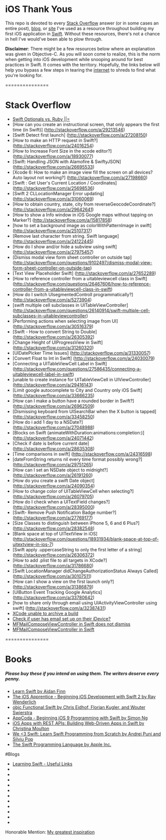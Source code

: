 # iOS Thank Yous
This repo is devoted to every [Stack Overflow](http://stackoverflow.com/) answer (or in some cases an entire post), [blog](https://en.wikipedia.org/wiki/Blog), or [site](https://en.wikipedia.org/wiki/World_Wide_Web) I've used as a resource throughout building my first iOS application in [Swift](https://usatlife.files.wordpress.com/2015/02/dubmrto.jpg?w=643&h=825). Without these resources, there's not a chance in hell I've would've been able to plow through.

**Disclaimer**: There might be a few resources below where an explanation was given in Objective-C. As you will soon come to realize, this is the norm when getting into iOS development while snooping around for best practices in Swift. It comes with the territory. Hopefully, the links below will help you bypass a few steps in tearing the [internet](https://www.youtube.com/watch?v=UlJku_CSyNg) to shreds to find what you're looking for.

===============

# Stack Overflow
- [Swift Optionals vs. Ruby ||=](http://stackoverflow.com/questions/29049731/swift-optionals-vs-ruby/29050525#29050525)
- [How can you create an instructional screen, that only appears the first time (in Swift)] (http://stackoverflow.com/a/29213546)
- [Swift Detect first launch] (http://stackoverflow.com/a/27208150)
- [How to make an HTTP request in Swift?] (http://stackoverflow.com/a/24016254)
- [How to Increase Font Size in the xcode editor?] (http://stackoverflow.com/a/18930077)
- [Swift: Handling JSON with Alamofire & SwiftyJSON] (http://stackoverflow.com/a/26695533)
- [Xcode 6: How to make an image view fill the screen on all devices? Auto layout not working?] (http://stackoverflow.com/a/27198660)
- [Swift : Get User's Current Location / Coordinates] (http://stackoverflow.com/a/25698536)
- [Swift 2 CLLocationManager Error updating] (http://stackoverflow.com/a/31060069)
- [How to obtain country, state, city from reverseGeocodeCoordinate?] (http://stackoverflow.com/a/29642641)
- [How to show a Info window in iOS Google maps without tapping on Marker?] (http://stackoverflow.com/a/15817858)
- [how to set a background image as colorWithPatternImage in swift] (http://stackoverflow.com/a/25107317)
- [Remove last character from string. Swift language] (http://stackoverflow.com/a/24122445)
- [How do I show and/or hide a subview using swift] (http://stackoverflow.com/a/27975457)
- [Dismiss modal view form sheet controller on outside tap] (http://stackoverflow.com/questions/9102497/dismiss-modal-view-form-sheet-controller-on-outside-tap)
- [Text View Placeholder Swift] (http://stackoverflow.com/a/27652289)
- [How to reference controller from a uitableviewcell class in Swift] (http://stackoverflow.com/questions/26467606/how-to-reference-controller-from-a-uitableviewcell-class-in-swift)
- [How do I switch UIsegmentedControll programmatically?] (http://stackoverflow.com/a/5273904)
- [swift multiple cell subclasses in UITableViewController] (http://stackoverflow.com/questions/26140914/swift-multiple-cell-subclasses-in-uitableviewcontroller)
- [Performing actions when selecting image from UI] (http://stackoverflow.com/a/30516379)
- [Swift - How to convert String to Double] (http://stackoverflow.com/a/26305392)
- [Change Height of UIProgressView in Swift] (http://stackoverflow.com/a/31260320)
- [UIDatePicker Time Issues] (http://stackoverflow.com/a/31330057)
- [Convert Float to Int in Swift] (http://stackoverflow.com/a/24030079)
- [Connecting a UITableViewCell Label in Swift] (http://stackoverflow.com/questions/27586435/connecting-a-uitableviewcell-label-in-swift)
- [unable to create instance for UITableViewCell in UIViewController] (http://stackoverflow.com/a/29416143)
- [Limit google autocomplete to City and Country only iOS Swift] (http://stackoverflow.com/a/33666235)
- [How can I make a button have a rounded border in Swift?] (http://stackoverflow.com/a/26962509)
- [Dismissing keyboard from UISearchBar when the X button is tapped] (http://stackoverflow.com/a/33458250)
- [How do i add 1 day to a NSDate?] (http://stackoverflow.com/a/27048988)
- [Blocks on Swift (animateWithDuration:animations:completion:)] (http://stackoverflow.com/a/24071442)
- [Check if date is before current date] (http://stackoverflow.com/a/28635308)
- [Time comparisons in swift] (http://stackoverflow.com/a/24316598)
- [dateFromString returns nil every time format possibly wrong?] (http://stackoverflow.com/a/29751265)
- [How can I set an NSDate object to midnight?] (http://stackoverflow.com/a/26191260)
- [How do you create a swift Date object] (http://stackoverflow.com/a/24090354)
- [How to change color of UITableViewCell when selecting?] (http://stackoverflow.com/a/26079705)
- [How do I check when a UITextField changes?] (http://stackoverflow.com/a/28395000)
- [Swift- Remove Push Notification Badge number?] (http://stackoverflow.com/a/27769177)
- [Size Classes to distinguish between iPhone 5, 6 and 6 Plus?] (http://stackoverflow.com/a/28382548)
- [Blank space at top of UITextView in iOS] (http://stackoverflow.com/questions/18931934/blank-space-at-top-of-uitextview-in-ios-7)
- [Swift apply .uppercaseString to only the first letter of a string] (http://stackoverflow.com/a/26306372)
- [How to add .plist file to all targets in XCode?] (http://stackoverflow.com/a/31786680)
- [Swift LocationManager didChangeAuthorizationStatus Always Called] (http://stackoverflow.com/a/30107511)
- [How can I show a view on the first launch only?] (http://stackoverflow.com/a/31386879)
- [UIButton Event Tracking Google Analytics] (http://stackoverflow.com/a/33780642)
- [how to share only through email using UIActivityViewController using swift] (http://stackoverflow.com/a/32387431)
- [XCode unable to archive a build](http://stackoverflow.com/questions/29084456/xcode-6-2-unable-to-archive-a-build)
- [Check if user has email set up on their iDevice?](http://stackoverflow.com/a/4522760)
- [MFMailComposeViewController in Swift does not dismiss](http://stackoverflow.com/a/26932549)
- [MFMailComposeViewController in Swift](http://stackoverflow.com/a/24330282)

===============

# Books
##### Please buy these if you intend on using them. The writers deserve every penny.

- [Learn Swift by Aidan Finn](http://books.aidanf.net/learn-swift)
- [The iOS Apprentice - Beginning iOS Development with Swift 2 by Ray Wenderlich](http://www.raywenderlich.com/store/ios-apprentice)
- [objc Functional Swift by Chris Eidhof, Florian Kugler, and Wouter Swierstra](https://www.objc.io/books/functional-swift/)
- [AppCoda - Beginning iOS 9 Programming with Swift by Simon Ng](https://www.appcoda.com/swift/)
- [iOS Apps with REST APIs: Building Web-Driven Apps in Swift by Christina Moulton](https://leanpub.com/iosappswithrest)
- [We <3 Swift: Learn Swift Programming from Scratch by Andrei Puni and Silviu Pop](https://www.weheartswift.com/swift-programming-scratch-100-exercises/)
- [The Swift Programming Language by Apple Inc.](https://itunes.apple.com/us/book/the-swift-programming-language/id881256329?mt=11)

#Blogs
- [Learning Swift - Useful Links](http://zoltan.co/work/swift.html)
- []()
- []()
- []()
- []()
- []()
- []()
- []()
- []()
- []()
- []()
- []()

Honorable Mention: [My greatest inspiration](http://www.warnerbros.com/archive/spacejam/movie/jam.htm)
